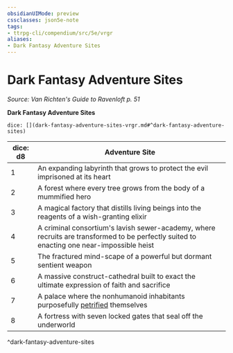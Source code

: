 ```yaml
---
obsidianUIMode: preview
cssclasses: json5e-note
tags:
- ttrpg-cli/compendium/src/5e/vrgr
aliases:
- Dark Fantasy Adventure Sites
---
```

# Dark Fantasy Adventure Sites
*Source: Van Richten's Guide to Ravenloft p. 51* 

**Dark Fantasy Adventure Sites**

`dice: [](dark-fantasy-adventure-sites-vrgr.md#^dark-fantasy-adventure-sites)`

| dice: d8 | Adventure Site |
|----------|----------------|
| 1 | An expanding labyrinth that grows to protect the evil imprisoned at its heart |
| 2 | A forest where every tree grows from the body of a mummified hero |
| 3 | A magical factory that distills living beings into the reagents of a wish-granting elixir |
| 4 | A criminal consortium's lavish sewer-academy, where recruits are transformed to be perfectly suited to enacting one near-impossible heist |
| 5 | The fractured mind-scape of a powerful but dormant sentient weapon |
| 6 | A massive construct-cathedral built to exact the ultimate expression of faith and sacrifice |
| 7 | A palace where the nonhumanoid inhabitants purposefully [petrified](/3-Mechanics/CLI/Rules/conditions.md#Petrified) themselves |
| 8 | A fortress with seven locked gates that seal off the underworld |
^dark-fantasy-adventure-sites